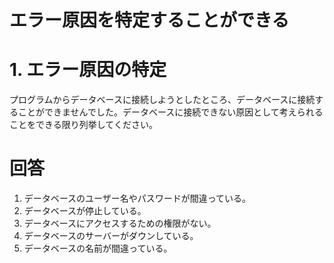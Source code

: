 # エラー原因を特定することができる

# 1. エラー原因の特定

プログラムからデータベースに接続しようとしたところ、データベースに接続することができませんでした。データベースに接続できない原因として考えられることをできる限り列挙してください。

# 回答
1. データベースのユーザー名やパスワードが間違っている。
2. データベースが停止している。
3. データベースにアクセスするための権限がない。
4. データベースのサーバーがダウンしている。
5. データベースの名前が間違っている。
